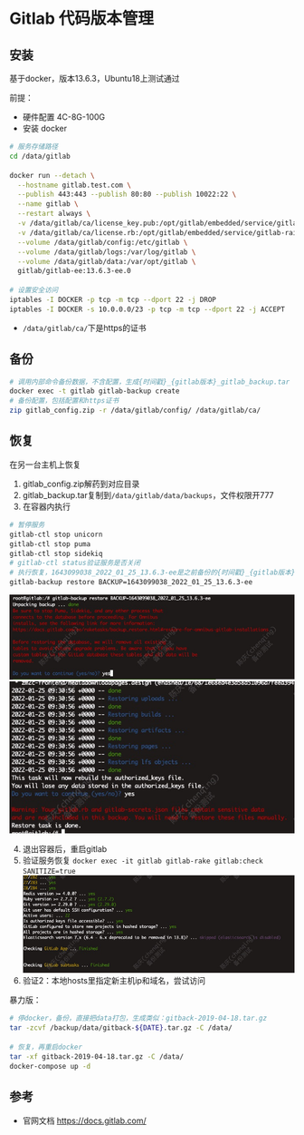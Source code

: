 # Gitlab 代码版本管理

## 安装

基于docker，版本13.6.3，Ubuntu18上测试通过

前提：
* 硬件配置 4C-8G-100G
* 安装 docker

```bash
# 服务存储路径 
cd /data/gitlab

docker run --detach \
  --hostname gitlab.test.com \
  --publish 443:443 --publish 80:80 --publish 10022:22 \
  --name gitlab \
  --restart always \
  -v /data/gitlab/ca/license_key.pub:/opt/gitlab/embedded/service/gitlab-rails/.license_encryption_key.pub \
  -v /data/gitlab/ca/license.rb:/opt/gitlab/embedded/service/gitlab-rails/ee/app/models/license.rb \
  --volume /data/gitlab/config:/etc/gitlab \
  --volume /data/gitlab/logs:/var/log/gitlab \
  --volume /data/gitlab/data:/var/opt/gitlab \
  gitlab/gitlab-ee:13.6.3-ee.0

# 设置安全访问
iptables -I DOCKER -p tcp -m tcp --dport 22 -j DROP
iptables -I DOCKER -s 10.0.0.0/23 -p tcp -m tcp --dport 22 -j ACCEPT
```

* `/data/gitlab/ca/`下是https的证书

## 备份

```bash
# 调用内部命令备份数据，不含配置，生成{时间戳}_{gitlab版本}_gitlab_backup.tar
docker exec -t gitlab gitlab-backup create
# 备份配置，包括配置和https证书
zip gitlab_config.zip -r /data/gitlab/config/ /data/gitlab/ca/
```

## 恢复

在另一台主机上恢复

1. gitlab_config.zip解药到对应目录
2. gitlab_backup.tar复制到`/data/gitlab/data/backups`，文件权限开777
3. 在容器内执行

```bash
# 暂停服务
gitlab-ctl stop unicorn
gitlab-ctl stop puma
gitlab-ctl stop sidekiq
# gitlab-ctl status验证服务是否关闭
# 执行恢复，1643099038_2022_01_25_13.6.3-ee是之前备份的{时间戳}_{gitlab版本}
gitlab-backup restore BACKUP=1643099038_2022_01_25_13.6.3-ee
```

![gitlab-restore](gitlab-restore.jpg)
![gitlab-restore2](gitlab_restore2.jpg)

4. 退出容器后，重启gitlab
5. 验证服务恢复 `docker exec -it gitlab gitlab-rake gitlab:check SANITIZE=true` ![gitlab_restor_check](gitlab_restor_check.jpg)
6. 验证2：本地hosts里指定新主机ip和域名，尝试访问

暴力版：

```bash
# 停docker，备份，直接把data打包，生成类似：gitback-2019-04-18.tar.gz
tar -zcvf /backup/data/gitback-${DATE}.tar.gz -C /data/

# 恢复，再重启docker
tar -xf gitback-2019-04-18.tar.gz -C /data/
docker-compose up -d
```

## 参考

* 官网文档 <https://docs.gitlab.com/>